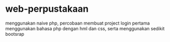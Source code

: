 # web-perpustakaan
menggunakan naive php, percobaan membuat project login pertama menggunakan bahasa php dengan hml dan css, serta menggunakan sedikit bootsrap
